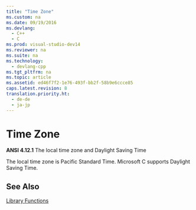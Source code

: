 ```yaml
---
title: "Time Zone"
ms.custom: na
ms.date: 09/19/2016
ms.devlang: 
  - C++
  - C
ms.prod: visual-studio-dev14
ms.reviewer: na
ms.suite: na
ms.technology: 
  - devlang-cpp
ms.tgt_pltfrm: na
ms.topic: article
ms.assetid: ed46f7f2-1e76-493f-bb2f-58b9e6ccce85
caps.latest.revision: 8
translation.priority.ht: 
  - de-de
  - ja-jp
---
```

# Time Zone
**ANSI 4.12.1** The local time zone and Daylight Saving Time  
  
 The local time zone is Pacific Standard Time. Microsoft C supports Daylight Saving Time.  
  
## See Also  
 [Library Functions](../vs140/Library-Functions.md)